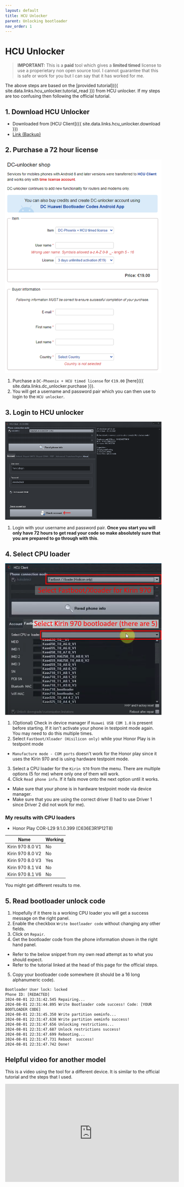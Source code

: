 ```yaml
---
layout: default
title: HCU Unlocker
parent: Unlocking bootloader
nav_order: 1
---
```


# HCU Unlocker

> **IMPORTANT:** This is a **paid** tool which gives a **limited timed** license to use a properietary non open source tool. I cannot guarantee that this is safe or work for you but I can say that it has worked for me.

The above steps are based on the [provided tutorial]({{ site.data.links.hcu_unlocker.tutorial_read }}) from HCU unlocker. If my steps are too confusing then following the official tutorial.

## 1. Download HCU Unlocker
- Downloaded from [HCU Client]({{ site.data.links.hcu_unlocker.download }})
- [Link (Backup)](/assets/files/hcu_unlocker_0382.zip)

## 2. Purchase a 72 hour license
![Payment screen](/assets/images/hcu_unlocker_payment.png)
1. Purchase a ```DC-Phoenix + HCU timed license``` for ```€19.00``` [here]({{ site.data.links.dc_unlocker.purchase }}).
2. You will get a username and password pair which you can then use to login to the ```HCU unlocker```.

## 3. Login to HCU unlocker
![Login screen](/assets/images/hcu_unlocker_login.png)
1. Login with your username and password pair. **Once you start you will only have 72 hours to get read your code so make absolutely sure that you are prepared to go through with this**.

## 4. Select CPU loader
![CPU loader](/assets/images/hcu_unlocker_loader.png)
1. (Optional) Check in device manager if ```Huawei USB COM 1.0``` is present before starting. If it isn't activate your phone in testpoint mode again. You may need to do this multiple times.
2. Select ```Fastboot/Xloader (Hisilicon only)``` while your Honor Play is in testpoint mode 
  - ```Manufacture mode - COM ports``` doesn't work for the Honor play since it uses the Kirin 970 and is using hardware testpoint mode.
3. Select a CPU loader for the ```Kirin 970``` from the menu. There are multiple options (5 for me) where only one of them will work.
4. Click ```Read phone info```. If it fails move onto the next option until it works.
  - Make sure that your phone is in hardware testpoint mode via device manager.
  - Make sure that you are using the correct driver (I had to use Driver 1 since Driver 2 did not work for me).

### My results with CPU loaders
- Honor Play COR-L29 9.1.0.399 (C636E3R1P12T8)

| Name | Working |
| --- | --- |
| Kirin 970 8.0 V1 | No |
| Kirin 970 8.0 V2 | No |
| Kirin 970 8.0 V3 | Yes |
| Kirin 970 8.1 V4 | No |
| Kirin 970 8.1 V6 | No |

You might get different results to me.

## 5. Read bootloader unlock code
1. Hopefully if it there is a working CPU loader you will get a success message on the right panel.
2. Enable the checkbox ```Write bootloader code``` without changing any other fields.
3. Click on ```Repair```.
4. Get the bootloader code from the phone information shown in the right hand panel.
  - Refer to the below snippet from my own read attempt as to what you should expect.
  - Refer to the tutorial linked at the head of this page for the official steps.
5. Copy your bootloader code somewhere (it should be a 16 long alphanumeric code).

```
Bootloader User lock: locked
Phone ID: [REDACTED]
2024-08-01 22:31:42.545 Repairing...
2024-08-01 22:31:44.895 Write Bootloader code success! Code: [YOUR BOOTLOADER CODE]
2024-08-01 22:31:45.350 Write partition oeminfo...
2024-08-01 22:31:47.638 Write partition oeminfo success!
2024-08-01 22:31:47.656 Unlocking restrictions...
2024-08-01 22:31:47.687 Unlock restrictions success!
2024-08-01 22:31:47.699 Rebooting...
2024-08-01 22:31:47.731 Reboot  success!
2024-08-01 22:31:47.742 Done!
```

## Helpful video for another model
This is a video using the tool for a different device. It is similar to the official tutorial and the steps that I used.
<iframe width="560" height="315" src="https://www.youtube.com/embed/4WXOPXkwqtM?si=Otb4iENDU44629WK" title="YouTube video player" frameborder="0" allow="accelerometer; autoplay; clipboard-write; encrypted-media; gyroscope; picture-in-picture; web-share" referrerpolicy="strict-origin-when-cross-origin" allowfullscreen></iframe>
